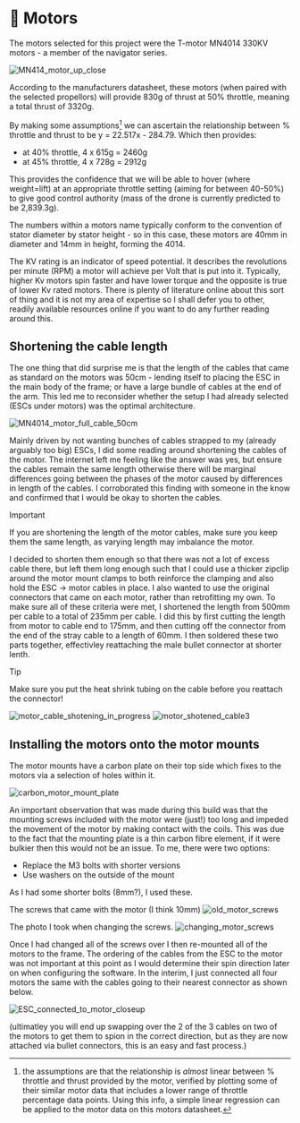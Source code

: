# 🧲 Motors

The motors selected for this project were the T-motor MN4014 330KV motors - a member of the navigator series.

![MN414_motor_up_close](https://github.com/user-attachments/assets/82659fea-2a19-43e4-bd82-3c97fe69583a)

According to the manufacturers datasheet, these motors (when paired with the selected propellors) will provide 830g of thrust at 50% throttle, meaning a total thrust of 3320g. 

By making some assumptions[^1] we can ascertain the relationship between % throttle and thrust to be y = 22.517x - 284.79. Which then provides:

- at 40% throttle, 4 x 615g = 2460g
- at 45% throttle, 4 x 728g = 2912g

This provides the confidence that we will be able to hover (where weight=lift) at an appropriate throttle setting (aiming for between 40-50%) to give good control authority (mass of the drone is currently predicted to be 2,839.3g).

The numbers within a motors name typically conform to the convention of stator diameter by stator height - so in this case, these motors are 40mm in diameter and 14mm in height, forming the 4014.

The KV rating is an indicator of speed potential. It describes the revolutions per minute (RPM) a motor will achieve per Volt that is put into it. Typically, higher Kv motors spin faster and have lower torque and the opposite is true of lower Kv rated motors. There is plenty of literature online about this sort of thing and it is not my area of expertise so I shall defer you to other, readily available resources online if you want to do any further reading around this.

[^1]: the assumptions are that the relationship is _almost_ linear between % throttle and thrust provided by the motor, verified by plotting some of their similar motor data that includes a lower range of throttle percentage data points. Using this info, a simple linear regression can be applied to the motor data on this motors datasheet.

## Shortening the cable length 

The one thing that did surprise me is that the length of the cables that came as standard on the motors was 50cm - lending itself to placing the ESC in the main body of the frame; or have a large bundle of cables at the end of the arm. This led me to reconsider whether the setup I had already selected (ESCs under motors) was the optimal architecture. 

![MN4014_motor_full_cable_50cm](https://github.com/user-attachments/assets/27dbdcaf-4917-4fe4-9884-83eda33d4664)

Mainly driven by not wanting bunches of cables strapped to my (already arguably too big) ESCs, I did some reading around shortening the cables of the motor. The internet left me feeling like the answer was yes, but ensure the cables remain the same length otherwise there will be marginal differences going between the phases of the motor caused by differences in length of the cables. I corroborated this finding with someone in the know and confirmed that I would be okay to shorten the cables.

> [!IMPORTANT]
> If you are shortening the length of the motor cables, make sure you keep them the same length, as varying length may imbalance the motor.

I decided to shorten them enough so that there was not a lot of excess cable there, but left them long enough such that I could use a thicker zipclip around the motor mount clamps to both reinforce the clamping and also hold the ESC -> motor cables in place. I also wanted to use the original connectors that came on each motor, rather than retrofitting my own. To make sure all of these criteria were met, I shortened the length from 500mm per cable to a total of 235mm per cable. I did this by first cutting the length from motor to cable end to 175mm, and then cutting off the connector from the end of the stray cable to a length of 60mm. I then soldered these two parts together, effectivley reattaching the male bullet connector at shorter lenth.

> [!TIP]
> Make sure you put the heat shrink tubing on the cable before you reattach the connector!

![motor_cable_shotening_in_progress](https://github.com/user-attachments/assets/f30bedb2-d811-49d5-b0dd-7fe9c78d3b75)
![motor_shotened_cable3](https://github.com/user-attachments/assets/775f780c-e3e1-4e95-ac87-eef6fef4efcc)


## Installing the motors onto the motor mounts
The motor mounts have a carbon plate on their top side which fixes to the motors via a selection of holes within it.

![carbon_motor_mount_plate](https://github.com/user-attachments/assets/838ec77d-c3a9-4d0d-b910-f7c11848fada)

An important observation that was made during this build was that the mounting screws included with the motor were (just!) too long and impeded the movement of the motor by making contact with the coils. This was due to the fact that the mounting plate is a thin carbon fibre element, if it were bulkier then this would not be an issue. To me, there were two options:

- Replace the M3 bolts with shorter versions
- Use washers on the outside of the mount

As I had some shorter bolts (8mm?), I used these.

The screws that came with the motor (I think 10mm)
![old_motor_screws](https://github.com/user-attachments/assets/be5df695-0ecb-411d-a56a-bd04fe998fae)

The photo I took when changing the screws.
![changing_motor_screws](https://github.com/user-attachments/assets/edb32b63-3b1b-4d13-b711-b110bc8841c7)

Once I had changed all of the screws over I then re-mounted all of the motors to the frame. The ordering of the cables from the ESC to the motor was not important at this point as I would determine their spin direction later on when configuring the software. In the interim, I just connected all four motors the same with the cables going to their nearest connector as shown below.

![ESC_connected_to_motor_closeup](https://github.com/user-attachments/assets/c7395ab8-23a3-4e9c-a00c-939e51819535)

(ultimatley you will end up swapping over the 2 of the 3 cables on two of the motors to get them to spion in the correct direction, but as they are now attached via bullet connectors, this is an easy and fast process.)







